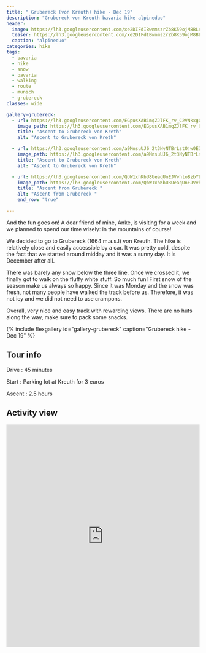 ```yaml
---
title: " Grubereck (von Kreuth) hike - Dec 19"
description: "Grubereck von Kreuth bavaria hike alpineduo"
header:
  image: https://lh3.googleusercontent.com/xe2DIFdIBwnmszrZb8K59ojM8BLecj3DcPgz7MS5K1zqt8jBQcBRT870zQAvTap6XardvaD6lMdNJb-Mg0i6JWOu8P6tJ0A_40B5hkePfdSqp4LbYc1LiQNxn5ix8w36Iyn6ki_AbBJO6eZmDllcU34TD5rHKY-762zVg_EK9sVp6-0I0YCzQnick-efWhgOKkPgV-iczH33N-6FdrKH87OL8jThhYgaf3yvbG7OuUA-6AupnknZDCR4XwZnAr5bj053rUqq-g_rDFrYZ_4ZX_YgxcunlBTavCjVOw5vnOzyCUDRMtFiw6agfSG2213HxChMbHQpxBDctHZZnmyDq-3mh6P4e--3ebFlRV1EPhstYwz2_i9HBxcQdG3K23Xn7SR4qSOgXKRaiztyBg-IsBKxTHnZpokl2R5q1S_SmsuxxNlt5bb7UdWMs-IcCZn71h_N7KczUCqtajGEO5_j2OSKgej5V-At0G3D-CMjO_JUs8_WLwcYSLnFBNC_dgDA36KB_YHihrby2DKLzSZOgbGTHZpOjzbSQdViiXOi4lSOr0bh43o5ifgM-ZxfeviAnIMJwL9o83snqwUGWiGuqoAMd-uxfO4BQWyFriyDC63zVlWBVc5uaiXgtKKF-iZymTN0-Yl5VUFzyB-PRjDOtNXg7MXY-BNxI4nBxn5ybFCMXsx4uehJl5FL3rHtJl66uo6qlG3xpgbDCOu1PPPE96YTEkY1Qvg-LLy0oTaFreHDRLI=w952-h714-no
  teaser: https://lh3.googleusercontent.com/xe2DIFdIBwnmszrZb8K59ojM8BLecj3DcPgz7MS5K1zqt8jBQcBRT870zQAvTap6XardvaD6lMdNJb-Mg0i6JWOu8P6tJ0A_40B5hkePfdSqp4LbYc1LiQNxn5ix8w36Iyn6ki_AbBJO6eZmDllcU34TD5rHKY-762zVg_EK9sVp6-0I0YCzQnick-efWhgOKkPgV-iczH33N-6FdrKH87OL8jThhYgaf3yvbG7OuUA-6AupnknZDCR4XwZnAr5bj053rUqq-g_rDFrYZ_4ZX_YgxcunlBTavCjVOw5vnOzyCUDRMtFiw6agfSG2213HxChMbHQpxBDctHZZnmyDq-3mh6P4e--3ebFlRV1EPhstYwz2_i9HBxcQdG3K23Xn7SR4qSOgXKRaiztyBg-IsBKxTHnZpokl2R5q1S_SmsuxxNlt5bb7UdWMs-IcCZn71h_N7KczUCqtajGEO5_j2OSKgej5V-At0G3D-CMjO_JUs8_WLwcYSLnFBNC_dgDA36KB_YHihrby2DKLzSZOgbGTHZpOjzbSQdViiXOi4lSOr0bh43o5ifgM-ZxfeviAnIMJwL9o83snqwUGWiGuqoAMd-uxfO4BQWyFriyDC63zVlWBVc5uaiXgtKKF-iZymTN0-Yl5VUFzyB-PRjDOtNXg7MXY-BNxI4nBxn5ybFCMXsx4uehJl5FL3rHtJl66uo6qlG3xpgbDCOu1PPPE96YTEkY1Qvg-LLy0oTaFreHDRLI=w800-h300-no
  caption: "alpineduo"
categories: hike
tags: 
  - bavaria
  - hike 
  - snow 
  - bavaria 
  - walking 
  - route
  - munich 
  - grubereck 
classes: wide

gallery-grubereck:
  - url: https://lh3.googleusercontent.com/EGpusXAB1mqZJlFK_rv_C2VNkxg080Oyfl-9yUo-mxAYSlIROiR-yc1PXQ9RuzpPh6h703qVOnn9hKrBZa0-6cIcltrXcKkTA7_1CSwOjez9uWP9Wz6h3FTh-36EOEwnFhtVeREuRyShlFsV-u7CzoN-IZ_FkcKGvESiZf_dJuQUflURDS815XCSDGwwgS9C06q4EDac7qtHV20ABx_VcjQKk4TqW8CxWjYFl9CzhCADuJ9Ovb3cGC0kdEWY6_gcY1_DaCsBJzXq0OQfWoXZtTBxiDiQd8RhanDSU7RsWhUZOBdiz5JzR09DgAmMT_UYrlZgazEBY5i1LSMa927x3BpaaV54qf0rebQy7kLGwP0fr2pd0MhtysWyjVjiEmVUYX6MaQoPcof-C2ppMCuXji1BwKNDSmzvz3QDzeb6eRZCswzjPX258XJIZ1zjjXS2dOmHq3RcsGcXeNyvBukws5x4XiT3U10N7a7kITJOzgl1_WE1FgDl3lMzBbj8c0DjL-Za74jPe_xyOjfQ7XvvIKEK_UbVVSe-6J0l5GH3dGZEnqsztmyr8qbTYmiciCFvqfN40zPeaOVy7iZWmq1QrzMiNed3r5ZWxNfZXJJP25C2goC69bdCGWOPF5oHketpjx5V7SclQNHkG44aBcihra9HIcVzIRGG9iTXjCbNLmXVok6zczCJQDno_AH69C03j9qneeGtmbQH5mWKmuF-M7IK10RR1eWCUAjQbl_Qjw4oAms=w726-h967-no
    image_path: https://lh3.googleusercontent.com/EGpusXAB1mqZJlFK_rv_C2VNkxg080Oyfl-9yUo-mxAYSlIROiR-yc1PXQ9RuzpPh6h703qVOnn9hKrBZa0-6cIcltrXcKkTA7_1CSwOjez9uWP9Wz6h3FTh-36EOEwnFhtVeREuRyShlFsV-u7CzoN-IZ_FkcKGvESiZf_dJuQUflURDS815XCSDGwwgS9C06q4EDac7qtHV20ABx_VcjQKk4TqW8CxWjYFl9CzhCADuJ9Ovb3cGC0kdEWY6_gcY1_DaCsBJzXq0OQfWoXZtTBxiDiQd8RhanDSU7RsWhUZOBdiz5JzR09DgAmMT_UYrlZgazEBY5i1LSMa927x3BpaaV54qf0rebQy7kLGwP0fr2pd0MhtysWyjVjiEmVUYX6MaQoPcof-C2ppMCuXji1BwKNDSmzvz3QDzeb6eRZCswzjPX258XJIZ1zjjXS2dOmHq3RcsGcXeNyvBukws5x4XiT3U10N7a7kITJOzgl1_WE1FgDl3lMzBbj8c0DjL-Za74jPe_xyOjfQ7XvvIKEK_UbVVSe-6J0l5GH3dGZEnqsztmyr8qbTYmiciCFvqfN40zPeaOVy7iZWmq1QrzMiNed3r5ZWxNfZXJJP25C2goC69bdCGWOPF5oHketpjx5V7SclQNHkG44aBcihra9HIcVzIRGG9iTXjCbNLmXVok6zczCJQDno_AH69C03j9qneeGtmbQH5mWKmuF-M7IK10RR1eWCUAjQbl_Qjw4oAms=w300-h400-no
    title: "Ascent to Grubereck von Kreth"
    alt: "Ascent to Grubereck von Kreth"

  - url: https://lh3.googleusercontent.com/a9MnsuUJ6_2t3NyNTBrLstOjw0E3_-VwKH3cXmWrt7yCn7Mte3WTootRV5vQnXPCJGoLWS9RaSpcatqcGES_RXD-pZyEdDK1OuWY1E1UzDV2YfuC026jU8d7pbP-m7HXtoXu3GY87tIfKBQq0dgBKeAnnzMPZq9jBe1knxToDI44ksqx0rn1QeWeIfpSiVpNfqhiImx3GeBAh8ongMWaUWARYPFnimao9E52q8wq7TpvYZrGAvILxTC618_9FiZH6V58a1HI_8JML46SZyavdBIRrQ4JPHHiKlJfoLKWUWUc5ayCtZH-by2spEnorvrhP9la-odz7F5C3fE1IKGI3a96vqu63unyS3-6ugbY4Q4PKBZYPteyjnGpQI-IeGBcdsBQKHvuQuaK-Klub_NSy-QkYj7IUqubqi7CqqWu0avQP3XeioNAAyqmdBMCaRzejJhrAzOeD1g_prpoWATsamQqN_F14_Wti2iiZ6dgVue_tHa4mx07N06wYNDqswohg8nX59QUYwvNBFNTbm8BJAE8nrCAAXBpH_cI2dF5iq-l4nn5N-RzuxpGppt2ZV4qfn6QJMGN5ofTnOX5gtEnZV7hBulq6c7k7b5Cj5VWgi_2rGNlqT2nKik_ROUentt3-LDYYpMc46S1xHSGN9yLfyvyvQK6iwEce10FTvS_kjjDYVbY6csqbu4R1GK9zBLLi2vGo-9rKqsMn8b02dLFggr4stnrR1vu63y24KW_91pDbko=w952-h714-no
    image_path: https://lh3.googleusercontent.com/a9MnsuUJ6_2t3NyNTBrLstOjw0E3_-VwKH3cXmWrt7yCn7Mte3WTootRV5vQnXPCJGoLWS9RaSpcatqcGES_RXD-pZyEdDK1OuWY1E1UzDV2YfuC026jU8d7pbP-m7HXtoXu3GY87tIfKBQq0dgBKeAnnzMPZq9jBe1knxToDI44ksqx0rn1QeWeIfpSiVpNfqhiImx3GeBAh8ongMWaUWARYPFnimao9E52q8wq7TpvYZrGAvILxTC618_9FiZH6V58a1HI_8JML46SZyavdBIRrQ4JPHHiKlJfoLKWUWUc5ayCtZH-by2spEnorvrhP9la-odz7F5C3fE1IKGI3a96vqu63unyS3-6ugbY4Q4PKBZYPteyjnGpQI-IeGBcdsBQKHvuQuaK-Klub_NSy-QkYj7IUqubqi7CqqWu0avQP3XeioNAAyqmdBMCaRzejJhrAzOeD1g_prpoWATsamQqN_F14_Wti2iiZ6dgVue_tHa4mx07N06wYNDqswohg8nX59QUYwvNBFNTbm8BJAE8nrCAAXBpH_cI2dF5iq-l4nn5N-RzuxpGppt2ZV4qfn6QJMGN5ofTnOX5gtEnZV7hBulq6c7k7b5Cj5VWgi_2rGNlqT2nKik_ROUentt3-LDYYpMc46S1xHSGN9yLfyvyvQK6iwEce10FTvS_kjjDYVbY6csqbu4R1GK9zBLLi2vGo-9rKqsMn8b02dLFggr4stnrR1vu63y24KW_91pDbko=w400-h300-no
    title: "Ascent to Grubereck von Kreth"
    alt: "Ascent to Grubereck von Kreth"

  - url: https://lh3.googleusercontent.com/QbW1xhKbU8UeaqUnEJVvhloBzbYLwQBlxe40whTNwbw8dKhQnOQUZjEa-0U33KVcYFkbAguV35akqR-yNd1Aymk_dQVPSNjBkvjv0g9DMj3lw1cRw4g3fdsBi3CiHp4SYKzPx6r0ojNLhWBtZdE6suhpgU_oS3uFMjLIDn6YV9pPkwLIRJRd08cvT-sIhQ7QqBULGMxpU1H7dajytpmRBKw4O2wd_dtB3lq3NWIvSKXeQhE-9R_VqVgMnETwei1i_rcWQUg4Z6Xz4AXWMEIadIlkAPLVgNkjPdnZHvzqL3NBs0YEjmAJmnmfZqGvWa6pL_vnn4e7n286caX9MtPc7Phx0ptSqUJPF2JSJKixQ7BDb_quKS2ycYKfb2dLf6voxpSh9eroNcElzu-3le2PpxJE_KWDqBI5zp2qvDnMdXDBPtp_a3OkDXGuEqpxrFGDPtK1Y2wPXTG5G8bZX8D5FaiYhh8AdzSBrieQUO29F_UQbk97JYCAi1cz19wRx1Db8PF4yVhZy-7lccBrStuXN3CFY96Er4Fz1uX5hxEGDRmvhDH61Nlsf9vTO6Xv845aedqoqiXpdAvKA2Bpipw8WWBHzptp2dKx-_L3NMWb5ChgrEbuZOSKab2PZbh_7TfjZz9XS2j9-PwlLIOM6GipUnK3-JwB_FZWxg1OSYm3nmUaqng5k0FhdiZjtdTWOUE44J7tq0E2A9RV-YnYlvpe1I0v3I0hw_ihDFoERSVkpl2YDp0=w952-h714-no
    image_path: https://lh3.googleusercontent.com/QbW1xhKbU8UeaqUnEJVvhloBzbYLwQBlxe40whTNwbw8dKhQnOQUZjEa-0U33KVcYFkbAguV35akqR-yNd1Aymk_dQVPSNjBkvjv0g9DMj3lw1cRw4g3fdsBi3CiHp4SYKzPx6r0ojNLhWBtZdE6suhpgU_oS3uFMjLIDn6YV9pPkwLIRJRd08cvT-sIhQ7QqBULGMxpU1H7dajytpmRBKw4O2wd_dtB3lq3NWIvSKXeQhE-9R_VqVgMnETwei1i_rcWQUg4Z6Xz4AXWMEIadIlkAPLVgNkjPdnZHvzqL3NBs0YEjmAJmnmfZqGvWa6pL_vnn4e7n286caX9MtPc7Phx0ptSqUJPF2JSJKixQ7BDb_quKS2ycYKfb2dLf6voxpSh9eroNcElzu-3le2PpxJE_KWDqBI5zp2qvDnMdXDBPtp_a3OkDXGuEqpxrFGDPtK1Y2wPXTG5G8bZX8D5FaiYhh8AdzSBrieQUO29F_UQbk97JYCAi1cz19wRx1Db8PF4yVhZy-7lccBrStuXN3CFY96Er4Fz1uX5hxEGDRmvhDH61Nlsf9vTO6Xv845aedqoqiXpdAvKA2Bpipw8WWBHzptp2dKx-_L3NMWb5ChgrEbuZOSKab2PZbh_7TfjZz9XS2j9-PwlLIOM6GipUnK3-JwB_FZWxg1OSYm3nmUaqng5k0FhdiZjtdTWOUE44J7tq0E2A9RV-YnYlvpe1I0v3I0hw_ihDFoERSVkpl2YDp0=w400-h300-no
    title: "Ascent from Grubereck "
    alt: "Ascent from Grubereck "
    end_row: "true"

---
```


And the fun goes on! A dear friend of mine, Anke, is visiting for a week and we planned to spend our time wisely: in the mountains of course!

We decided to go to Grubereck (1664 m.a.s.l) von Kreuth. The hike is relatively close and easily accessible by a car. It was pretty cold, despite the fact that we started around midday and it was a sunny day. It is December after all. 

There was barely any snow below the three line. Once we crossed it, we finally got to walk on the fluffy white stuff. So much fun! First snow of the season make us always so happy. Since it was Monday and the snow was fresh, not many people have walked the track before us. Therefore, it was not icy and we did not need to use crampons. 

Overall, very nice and easy track with rewarding views. There are no huts along the way, make sure to pack some snacks.
 
{% include flexgallery id="gallery-grubereck" caption="Grubereck hike - Dec 19" %}

## Tour info

Drive
: 45 minutes

Start
: Parking lot at Kreuth for 3 euros

Ascent
: 2.5 hours

## Activity view

<iframe src="https://www.komoot.com/tour/105310204/embed?profile=1" width="100%" height="580" frameborder="0" scrolling="no"></iframe>
